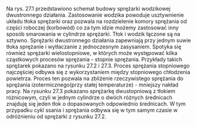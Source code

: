Na rys. 27.1 przedstawiono schemat budowy sprężarki wodzikowej dwustronnego działania. Zastosowanie wodzika powoduje usztywnienie układu tłoka sprężarki oraz pozwala na rozdzielenie komory sprężania od części roboczej (korbowód) co za tym idzie możemy zastosować inny sposób smarowania w cylindrze sprężarki. Tłok i wodzik łączone są na sztywno. Sprężarki dwustronnego działania zapewniają przy jednym suwie tłoka sprężanie i wytłaczanie z jednoczesnym zasysaniem. Spotyka się również sprężarki wielostopniowe, w których może występować kilka cząstkowych procesów sprężania - stopnie sprężania. Przykłady takich sprężarek pokazano na rysunku 27.2 i 27.3.
Proces sprężania stopniowego najczęściej odbywa się z wykorzystaniem między stopniowego chłodzenia powietrza. Proces ten pozwala na zbliżenie rzeczywistego sprężania do sprężania izotermicznego(przy stałej temperaturze) - mniejszy nakład pracy.
Na rysunku 27.3 pokazano sprężarkę dwustopniową z tłokiem różnicowym, czyli w jednym cylindrze o dwóch różnych średnicach znajduję się jeden tłok o dopasowanych odpowiednio średnicach. W tym przypadku cykl ssania i sprężania odbywa się w tym samym czasie w odróżnieniu od sprężarki z rysunku 27.2.